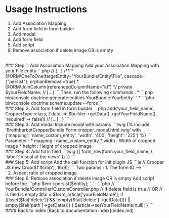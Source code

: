 # Usage Instructions
1. Add Association Mapping
2. Add form field in form builder
3. Add modal
4. Add form field
5. Add script
6. Remove association if delete image OR is empty
<br>
### Step 1: Add Association Mapping
Add your Association Mapping with your File entity
```php
// [...]
/**
 * @ORM\OneToOne(targetEntity="YourBundle\Entity\File", cascade={"persist"}, orphanRemoval=true)
 * @ORM\JoinColumn(referencedColumnName="id")
 */
private $yourFieldName;
// [...]
```
Then, run the following commands :
* ```php bin/console doctrine:generate:entities YourBundle:YourEntity```
* ```php bin/console doctrine:schema:update --force```
<br>
### Step 2: Add form field in form builder
```php
<?php
// [...]
use Breithbarbot\CropperBundle\Form\Type\CropperType;
public function buildForm(FormBuilderInterface $builder, array $options)
{
    $builder
        // [...]
        ->add('your_field_name', CropperType::class, ['data' => $builder->getData()->getYourFieldName(), 'required' => false]) 
        // [...]
    ;
}
```
<br>
### Step 3: Add modal
Include modal with params
```twig
{% include 'BreithbarbotCropperBundle:Form:cropper_modal.html.twig' with {'mapping': 'name_custom_entity', 'width': '400', 'height': '225'} %}
```
Parameter :
* mapping : name_custom_entity
* width   : Width of cropped image
* height  : Height of cropped image
<br>
### Step 4: Add form field
```twig
{{ form_row(form.your_field_name, { 'label':'Visual of the news' }) }}
```
<br>
### Step 5: Add script
Add the call function for init plugin JS
```js
// Crooper JS
new Crop($('#crop'), 16/9);
```
Two params :
1. The form ID  -->  `<form id="crop" ... >`
2. Aspect ratio of cropped image
<br>
### Step 6: Remove association if delete image OR is empty
Add script before the ```php $em->persist($entity); ``` :
```php
// YourBundle/Controller/CustomController.php
// If delete field is true
// OR
// is field is empty
$fai = $form_article['yourFieldName'];
if ((isset($fai['delete']) && !empty($fai['delete']->getData())) || empty($fai['path']->getData())) {
    $article->setYourFieldName(null);
}
```
<br>
#### Back to index
[Back to documentation index](index.md)
